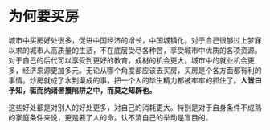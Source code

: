 # 为何要买房

城市中买房好处很多，促进中国经济的增长，中国城镇化。对于自己很够过上梦寐以求的城市人高质量的生活，不在底层受尽各种苦，享受城市中优质的各项资源。对于自己的后代可以享受到更好的教育，成材的机会更大。城市中的就业机会更多，经济来源更加多元。无论从哪个角度都应该去买房，买房是个各方面都有利的事情。炒房就成了水到渠成的事，把一个人的毕生精力都被牢牢的抓住了。**人皆曰予知，驱而纳诸罟擭陷阱之中，而莫之知辟也。**

这些好处都是对别人的好处更多，对自己的消耗更大。特别是对于自身条件不成熟的家庭条件来说，更是要了人的命。认不清自己的举动是盲目的。

